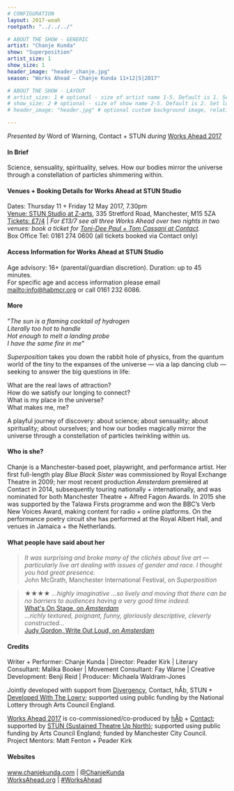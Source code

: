 ```yaml
---
# CONFIGURATION
layout: 2017-woah
rootpath: "../../../"

# ABOUT THE SHOW - GENERIC
artist: "Chanje Kunda"
show: "Superposition"
artist_size: 1
show_size: 1
header_image: "header_chanje.jpg"
season: "Works Ahead — Chanje Kunda 11+12|5|2017"

# ABOUT THE SHOW - LAYOUT
# artist_size: 1 # optional - size of artist name 1-5. Default is 1. Set longer names to lower values
# show_size: 2 # optional - size of show name 2-5. Default is 2. Set longer names to lower values
# header_image: "header.jpg" # optional custom background image, relative to current page

---
```

*Presented by* Word of Warning, Contact + STUN *during* [Works Ahead 2017](/current/2017-worksahead)      
         
#### In Brief                      
Science, sensuality, spirituality, selves. How our bodies mirror the universe through a constellation of particles shimmering within.           
           
#### Venues + Booking Details for Works Ahead at STUN Studio        
Dates: Thursday 11 + Friday 12 May 2017, 7.30pm          
<a href="" target="_blank">Venue: STUN Studio at Z-arts</a>, 335 Stretford Road, Manchester, M15 5ZA         
<a href="http://contactmcr.com/whats-on/72292-works-ahead-at-stun-studio/booking" target="_blank">Tickets: £7/4</a> | *For £13/7 see all three Works Ahead over two nights in two venues: book a ticket for <a href="http://contactmcr.com/whats-on/72092-works-ahead-at-contact/booking" target="_blank">Toni-Dee Paul + Tom Cassani at Contact</a>.*          
Box Office Tel: 0161 274 0600 (all tickets booked via Contact only)        
        
#### Access Information for Works Ahead at STUN Studio           
Age advisory: 16+ (parental/guardian discretion). Duration: up to 45 minutes.<br>For specific age and access information please email <mailto:info@habmcr.org> or call 0161 232 6086.        
        
#### More              
"*The sun is a flaming cocktail of hydrogen<br>Literally too hot to handle<br>Hot enough to melt a landing probe<br>I have the same fire in me*"         
          
*Superposition* takes you down the rabbit hole of physics, from the quantum world of the tiny to the expanses of the universe — via a lap dancing club — seeking to answer the big questions in life:          
           
What are the real laws of attraction?<br>How do we satisfy our longing to connect?<br>What is my place in the universe?<br>What makes me, me?                
           
A playful journey of discovery: about science; about sensuality; about spirituality; about ourselves; and how our bodies magically mirror the universe through a constellation of particles twinkling within us.            
          
#### Who is she?             
Chanje is a Manchester-based poet, playwright, and performance artist. Her first full-length play *Blue Black Sister* was commissioned by Royal Exchange Theatre in 2009; her most recent production *Amsterdam* premièred at Contact in 2014, subsequently touring nationally + internationally, and was nominated for both Manchester Theatre + Alfred Fagon Awards. In 2015 she was supported by the Talawa Firsts programme and won the BBC’s Verb New Voices Award, making content for radio + online platforms. On the performance poetry circuit she has performed at the Royal Albert Hall, and venues in Jamaica + the Netherlands.              
          
#### What people have said about her               
>*It was surprising and broke many of the clichés about live art — particularly live art dealing with issues of gender and race. I thought you had great presence.*<br>John McGrath, Manchester International Festival, on *Superposition*              
             
>★★★★ *…highly imaginative …so lively and moving that there can be no barriers to audiences having a very good time indeed.*<br><a href="http://www.whatsonstage.com/manchester-theatre/reviews/amsterdam-contact-manchester_35979.html" target="_blank">What's On Stage, on *Amsterdam*</a>        
>*…richly textured, poignant, funny, gloriously descriptive, cleverly constructed…*<br><a href="http://www.writeoutloud.net/public/blogentry.php?blogentryid=44624" target="_blank">Judy Gordon, Write Out Loud, on *Amsterdam*</a>
           
#### Credits     
Writer + Performer: Chanje Kunda | Director: Peader Kirk | Literary Consultant: Malika Booker | Movement Consultant: Fay Warne | Creative Development: Benji Reid | Producer: Michaela Waldram-Jones          
               
Jointly developed with support from [Divergency](/archive/2016-divergency), Contact, hÅb, STUN + <a href="http://www.thelowry.com/artists-partners/artist-development-programme/developed-with" target="_blank">Developed With The Lowry</a>; supported using public funding by the National Lottery through Arts Council England.           
         
[Works Ahead 2017](/current/2017-worksahead) is co-commissioned/co-produced by [hÅb](/hab) + <a href="http://contactmcr.com" target="_blank">Contact</a>; supported by <a href="http://stunlive.com" target="_blank">STUN (Sustained Theatre Up North)</a>; supported using public funding by Arts Council England; funded by Manchester City Council.<br>Project Mentors: Matt Fenton + Peader Kirk        
        
#### Websites         
<a href="http://www.chanjekunda.com" target="_blank">www.chanjekunda.com</a> | <a href="http://twitter.com/ChanjeKunda" target="_blank">@ChanjeKunda</a><br><a href="http://worksahead.org" target="_blank">WorksAhead.org</a> | <a href="http://twitter.com/hashtag/WorksAhead" target="_blank">#WorksAhead</a>
